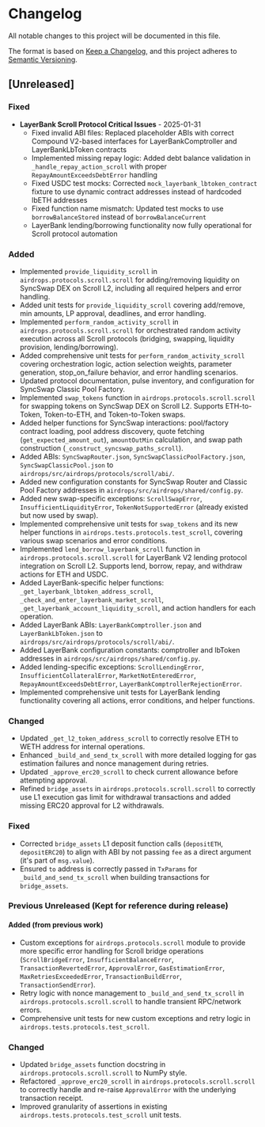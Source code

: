 # Changelog

All notable changes to this project will be documented in this file.

The format is based on [Keep a Changelog](https://keepachangelog.com/en/1.0.0/),
and this project adheres to [Semantic Versioning](https://semver.org/spec/v2.0.0.html).

## [Unreleased]

### Fixed
- **LayerBank Scroll Protocol Critical Issues** - 2025-01-31
  - Fixed invalid ABI files: Replaced placeholder ABIs with correct Compound V2-based interfaces for LayerBankComptroller and LayerBankLbToken contracts
  - Implemented missing repay logic: Added debt balance validation in `_handle_repay_action_scroll` with proper `RepayAmountExceedsDebtError` handling
  - Fixed USDC test mocks: Corrected `mock_layerbank_lbtoken_contract` fixture to use dynamic contract addresses instead of hardcoded lbETH addresses
  - Fixed function name mismatch: Updated test mocks to use `borrowBalanceStored` instead of `borrowBalanceCurrent`
  - LayerBank lending/borrowing functionality now fully operational for Scroll protocol automation

### Added
- Implemented `provide_liquidity_scroll` in `airdrops.protocols.scroll.scroll` for adding/removing liquidity on SyncSwap DEX on Scroll L2, including all required helpers and error handling.
- Added unit tests for `provide_liquidity_scroll` covering add/remove, min amounts, LP approval, deadlines, and error handling.
- Implemented `perform_random_activity_scroll` in `airdrops.protocols.scroll.scroll` for orchestrated random activity execution across all Scroll protocols (bridging, swapping, liquidity provision, lending/borrowing).
- Added comprehensive unit tests for `perform_random_activity_scroll` covering orchestration logic, action selection weights, parameter generation, stop_on_failure behavior, and error handling scenarios.
- Updated protocol documentation, pulse inventory, and configuration for SyncSwap Classic Pool Factory.
- Implemented `swap_tokens` function in `airdrops.protocols.scroll.scroll` for swapping tokens on SyncSwap DEX on Scroll L2. Supports ETH-to-Token, Token-to-ETH, and Token-to-Token swaps.
- Added helper functions for SyncSwap interactions: pool/factory contract loading, pool address discovery, quote fetching (`get_expected_amount_out`), `amountOutMin` calculation, and swap path construction (`_construct_syncswap_paths_scroll`).
- Added ABIs: `SyncSwapRouter.json`, `SyncSwapClassicPoolFactory.json`, `SyncSwapClassicPool.json` to `airdrops/src/airdrops/protocols/scroll/abi/`.
- Added new configuration constants for SyncSwap Router and Classic Pool Factory addresses in `airdrops/src/airdrops/shared/config.py`.
- Added new swap-specific exceptions: `ScrollSwapError`, `InsufficientLiquidityError`, `TokenNotSupportedError` (already existed but now used by swap).
- Implemented comprehensive unit tests for `swap_tokens` and its new helper functions in `airdrops.tests.protocols.test_scroll`, covering various swap scenarios and error conditions.
- Implemented `lend_borrow_layerbank_scroll` function in `airdrops.protocols.scroll.scroll` for LayerBank V2 lending protocol integration on Scroll L2. Supports lend, borrow, repay, and withdraw actions for ETH and USDC.
- Added LayerBank-specific helper functions: `_get_layerbank_lbtoken_address_scroll`, `_check_and_enter_layerbank_market_scroll`, `_get_layerbank_account_liquidity_scroll`, and action handlers for each operation.
- Added LayerBank ABIs: `LayerBankComptroller.json` and `LayerBankLbToken.json` to `airdrops/src/airdrops/protocols/scroll/abi/`.
- Added LayerBank configuration constants: comptroller and lbToken addresses in `airdrops/src/airdrops/shared/config.py`.
- Added lending-specific exceptions: `ScrollLendingError`, `InsufficientCollateralError`, `MarketNotEnteredError`, `RepayAmountExceedsDebtError`, `LayerBankComptrollerRejectionError`.
- Implemented comprehensive unit tests for LayerBank lending functionality covering all actions, error conditions, and helper functions.

### Changed
- Updated `_get_l2_token_address_scroll` to correctly resolve ETH to WETH address for internal operations.
- Enhanced `_build_and_send_tx_scroll` with more detailed logging for gas estimation failures and nonce management during retries.
- Updated `_approve_erc20_scroll` to check current allowance before attempting approval.
- Refined `bridge_assets` in `airdrops.protocols.scroll.scroll` to correctly use L1 execution gas limit for withdrawal transactions and added missing ERC20 approval for L2 withdrawals.

### Fixed
- Corrected `bridge_assets` L1 deposit function calls (`depositETH`, `depositERC20`) to align with ABI by not passing `fee` as a direct argument (it's part of `msg.value`).
- Ensured `to` address is correctly passed in `TxParams` for `_build_and_send_tx_scroll` when building transactions for `bridge_assets`.

### Previous Unreleased (Kept for reference during release)

#### Added (from previous work)
- Custom exceptions for `airdrops.protocols.scroll` module to provide more specific error handling for Scroll bridge operations (`ScrollBridgeError`, `InsufficientBalanceError`, `TransactionRevertedError`, `ApprovalError`, `GasEstimationError`, `MaxRetriesExceededError`, `TransactionBuildError`, `TransactionSendError`).
- Retry logic with nonce management to `_build_and_send_tx_scroll` in `airdrops.protocols.scroll.scroll` to handle transient RPC/network errors.
- Comprehensive unit tests for new custom exceptions and retry logic in `airdrops.tests.protocols.test_scroll`.

### Changed
- Updated `bridge_assets` function docstring in `airdrops.protocols.scroll.scroll` to NumPy style.
- Refactored `_approve_erc20_scroll` in `airdrops.protocols.scroll.scroll` to correctly handle and re-raise `ApprovalError` with the underlying transaction receipt.
- Improved granularity of assertions in existing `airdrops.tests.protocols.test_scroll` unit tests.